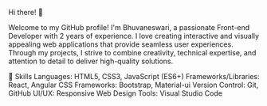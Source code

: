 Hi there! 👋

Welcome to my GitHub profile! I'm Bhuvaneswari, a passionate Front-end Developer with 2 years of experience. I love creating interactive and visually appealing web applications that provide seamless user experiences. Through my projects, I strive to combine creativity, technical expertise, and attention to detail to deliver high-quality solutions.

🌟 Skills
Languages: HTML5, CSS3, JavaScript (ES6+)
Frameworks/Libraries: React, Angular
CSS Frameworks: Bootstrap, Material-ui
Version Control: Git, GitHub
UI/UX: Responsive Web Design
Tools: Visual Studio Code
